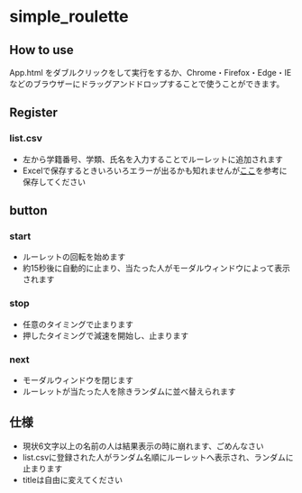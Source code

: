 # simple_roulette

## How to use

App.html をダブルクリックをして実行をするか、Chrome・Firefox・Edge・IEなどのブラウザーにドラッグアンドドロップすることで使うことができます。

## Register

### list.csv

+ 左から学籍番号、学類、氏名を入力することでルーレットに追加されます
+ Excelで保存するときいろいろエラーが出るかも知れませんが[ここ](http://web-laboratories.com/excel-csv)を参考に保存してください

## button

### start

+ ルーレットの回転を始めます
+ 約15秒後に自動的に止まり、当たった人がモーダルウィンドウによって表示されます

### stop

+ 任意のタイミングで止まります
+ 押したタイミングで減速を開始し、止まります

### next

+ モーダルウィンドウを閉じます
+ ルーレットが当たった人を除きランダムに並べ替えられます

## 仕様

+ 現状6文字以上の名前の人は結果表示の時に崩れます、ごめんなさい
+ list.csvに登録された人がランダム名順にルーレットへ表示され、ランダムに止まります
+ titleは自由に変えてください